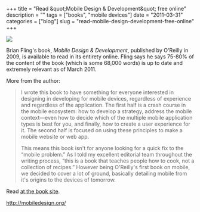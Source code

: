 +++
title = "Read &amp;quot;Mobile Design & Development&amp;quot; free online"
description = ""
tags = ["books", "mobile devices"]
date = "2011-03-31"
categories = ["blog"]
slug = "read-mobile-design-development-free-online"
+++



  <div class="notebook-screenshot"><a href="http://mobiledesign.org/"><img src="http://media.konigi.com/bluga/wt4d94cc3eba141_large.jpg"/></a></div><p>Brian Fling's book,  <em>Mobile Design & Development</em>, published by O'Reilly in 2009, is available to read in its entirety online. Fling says he says 75-80% of the content of the book (which is some 68,000 words) is up to date and extremely relevant as of March 2011.</p>

<p>More from the author:</p>

<p><blockquote>I wrote this book to have something for everyone interested in designing in developing for mobile devices, regardless of experience and regardless of the application. The first half is a crash course in the mobile ecosystem: how to develop a strategy, address the mobile context—even how to decide which of the multiple mobile application types is best for you, and finally, how to create a user experience for it. The second half is focused on using these principles to make a mobile website or web app.</p>

<p>This means this book isn't for anyone looking for a quick fix to the “mobile problem.” As I told my excellent editorial team throughout the writing process, “this is a book that teaches people how to cook, not a collection of recipes.” However being O'Reilly's first book on mobile, we decided to cover a lot of ground, basically detailing mobile from it's origins to the devices of tomorrow.</blockquote></p>

<p>Read <a href="http://mobiledesign.org/">at the book site</a>.</p>

    
  <a href="http://mobiledesign.org/">http://mobiledesign.org/</a>
